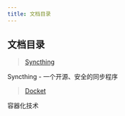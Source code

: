 ```yaml
---
title: 文档目录
---
```


## 文档目录

> [Syncthing](./syncthing/README.md)

Syncthing - 一个开源、安全的同步程序

> [Docket](./docker/README.md)

容器化技术